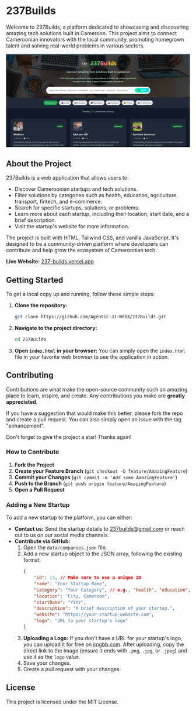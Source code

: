 # 237Builds

Welcome to 237Builds, a platform dedicated to showcasing and discovering amazing tech solutions built in Cameroon. This project aims to connect Cameroonian innovators with the local community, promoting homegrown talent and solving real-world problems in various sectors.

![237Builds Screenshot](Capture.PNG)

## About the Project

237Builds is a web application that allows users to:

- Discover Cameroonian startups and tech solutions.
- Filter solutions by categories such as health, education, agriculture, transport, fintech, and e-commerce.
- Search for specific startups, solutions, or problems.
- Learn more about each startup, including their location, start date, and a brief description.
- Visit the startup's website for more information.

The project is built with HTML, Tailwind CSS, and vanilla JavaScript. It's designed to be a community-driven platform where developers can contribute and help grow the ecosystem of Cameroonian tech.

**Live Website:** [237-builds.vercel.app](https://237-builds.vercel.app)

## Getting Started

To get a local copy up and running, follow these simple steps:

1. **Clone the repository:**
   ```sh
   git clone https://github.com/Agentic-JJ-Web3/237Builds.git
   ```
2. **Navigate to the project directory:**
   ```sh
   cd 237Builds
   ```
3. **Open `index.html` in your browser:**
   You can simply open the `index.html` file in your favorite web browser to see the application in action.

## Contributing

Contributions are what make the open-source community such an amazing place to learn, inspire, and create. Any contributions you make are **greatly appreciated**.

If you have a suggestion that would make this better, please fork the repo and create a pull request. You can also simply open an issue with the tag "enhancement".

Don't forget to give the project a star! Thanks again!

### How to Contribute

1. **Fork the Project**
2. **Create your Feature Branch** (`git checkout -b feature/AmazingFeature`)
3. **Commit your Changes** (`git commit -m 'Add some AmazingFeature'`)
4. **Push to the Branch** (`git push origin feature/AmazingFeature`)
5. **Open a Pull Request**

### Adding a New Startup

To add a new startup to the platform, you can either:

- **Contact us:** Send the startup details to [237builds@gmail.com](mailto:237builds@gmail.com) or reach out to us on our social media channels.
- **Contribute via GitHub:**
  1. Open the `data/companies.json` file.
  2. Add a new startup object to the JSON array, following the existing format:
     ```json
     {
         "id": 13, // Make sure to use a unique ID
         "name": "Your Startup Name",
         "category": "Your Category", // e.g., "health", "education", etc.
         "location": "City, Cameroon",
         "startDate": "YYYY",
         "description": "A brief description of your startup.",
         "website": "https://your-startup-website.com",
         "logo": "URL to your startup's logo"
     }
     ```
  3. **Uploading a Logo:** If you don't have a URL for your startup's logo, you can upload it for free on [imgbb.com](https://imgbb.com). After uploading, copy the direct link to the image (ensure it ends with `.png`, `.jpg`, or `.jpeg`) and use it as the `logo` value.
  4. Save your changes.
  5. Create a pull request with your changes.

## License

This project is licensed under the MIT License. 